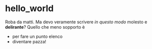 # hello_world
Roba da matti. Ma devo veramente scrivere *in questo modo* molesto e **delirante**?
Quello che meno sopporto è 
 -  per fare un punto elenco
 -  diventare pazza!
